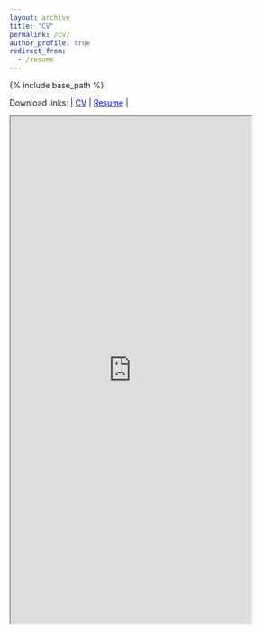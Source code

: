 ```yaml
---
layout: archive
title: "CV"
permalink: /cv/
author_profile: true
redirect_from:
  - /resume
---
```


{% include base_path %}

Download links: | [<span style="color:blue">CV</span>](https://nesar.github.io/files/CV_NesarRamachandra.pdf) | [<span style="color:blue">Resume</span>](https://nesar.github.io/files/Resume_NesarRamachandra.pdf) |

<iframe src="https://nesar.github.io/files/CV_NesarRamachandra.pdf" width="85%" height="900"></iframe>
